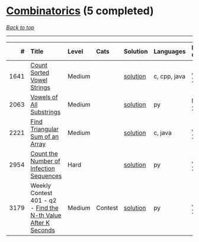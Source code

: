# [Combinatorics](<https://leetcode.com/tag/Combinatorics/>) (5 completed)

*[Back to top](<../../README.md>)*

------

|    # | Title                                                                                                                                | Level   | Cats    | Solution                                                           | Languages    | Date Complete   |
|-----:|:-------------------------------------------------------------------------------------------------------------------------------------|:--------|:--------|:-------------------------------------------------------------------|:-------------|:----------------|
| 1641 | [Count Sorted Vowel Strings](<https://leetcode.com/problems/count-sorted-vowel-strings>)                                             | Medium  |         | [solution](<../_1641. Count Sorted Vowel Strings.md>)              | c, cpp, java | Jun 24, 2024    |
| 2063 | [Vowels of All Substrings](<https://leetcode.com/problems/vowels-of-all-substrings>)                                                 | Medium  |         | [solution](<../_2063. Vowels of All Substrings.md>)                | py           | Mar 11, 2025    |
| 2221 | [Find Triangular Sum of an Array](<https://leetcode.com/problems/find-triangular-sum-of-an-array>)                                   | Medium  |         | [solution](<../_2221. Find Triangular Sum of an Array.md>)         | c, java      | Jun 27, 2024    |
| 2954 | [Count the Number of Infection Sequences](<https://leetcode.com/problems/count-the-number-of-infection-sequences>)                   | Hard    |         | [solution](<../_2954. Count the Number of Infection Sequences.md>) | py           | Jun 26, 2024    |
| 3179 | Weekly Contest 401 - q2 - [Find the N-th Value After K Seconds](<https://leetcode.com/problems/find-the-n-th-value-after-k-seconds>) | Medium  | Contest | [solution](<../_3179. Find the N-th Value After K Seconds.md>)     | py           | Jul 07, 2024    |
